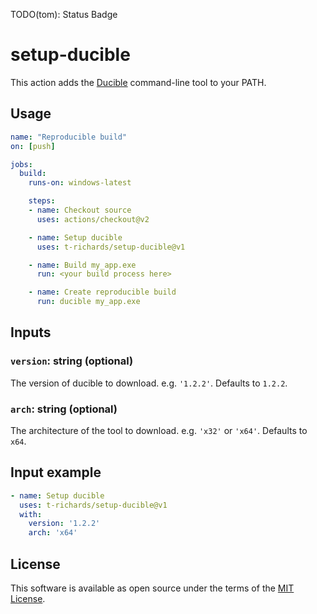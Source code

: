 TODO(tom): Status Badge

# setup-ducible

This action adds the [Ducible][ducible] command-line tool to your PATH.

[ducible]: https://github.com/jasonwhite/ducible

## Usage

```yaml
name: "Reproducible build"
on: [push]

jobs:
  build:
    runs-on: windows-latest

    steps:
    - name: Checkout source
      uses: actions/checkout@v2

    - name: Setup ducible
      uses: t-richards/setup-ducible@v1

    - name: Build my_app.exe
      run: <your build process here>

    - name: Create reproducible build
      run: ducible my_app.exe
```

## Inputs

### `version`: string (optional)

The version of ducible to download. e.g. `'1.2.2'`. Defaults to `1.2.2`.

### `arch`: string (optional)

The architecture of the tool to download. e.g. `'x32'` or `'x64'`. Defaults to `x64`.

## Input example

```yaml
- name: Setup ducible
  uses: t-richards/setup-ducible@v1
  with:
    version: '1.2.2'
    arch: 'x64'
```

## License

This software is available as open source under the terms of the [MIT License][license].

[license]: ./LICENSE
